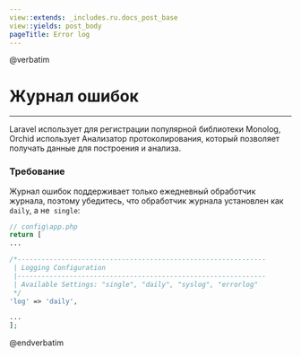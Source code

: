 ```yaml
---
view::extends: _includes.ru.docs_post_base
view::yields: post_body
pageTitle: Error log
---
```

@verbatim
# Журнал ошибок
----------

Laravel использует для регистрации популярной библиотеки Monolog, Orchid использует
Анализатор протоколирования, который позволяет получать данные для построения и анализа.


### Требование

Журнал ошибок поддерживает только ежедневный обработчик журнала, поэтому убедитесь, что обработчик журнала установлен как `daily`, а не` single`:

```php
// config\app.php
return [
...

/*--------------------------------------------------------------
 | Logging Configuration
 |--------------------------------------------------------------
 | Available Settings: "single", "daily", "syslog", "errorlog"
 */
'log' => 'daily',

...
];
```

@endverbatim
